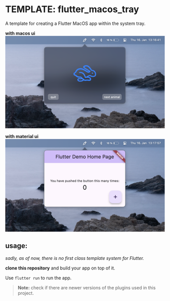 # TEMPLATE: flutter_macos_tray

A template for creating a Flutter MacOS app within the system tray.

**with macos ui**
![screenshot](assets/screenshots/sc_tray_macosui.png)

**with material ui**
![screenshot](assets/screenshots/sc_tray_material.png)

## usage:

_sadly, as of now, there is no first class template system for Flutter._

**clone this repository** and build your app on top of it.

Use `flutter run` to run the app.

> **Note:** check if there are newer versions of the plugins used in this project.

